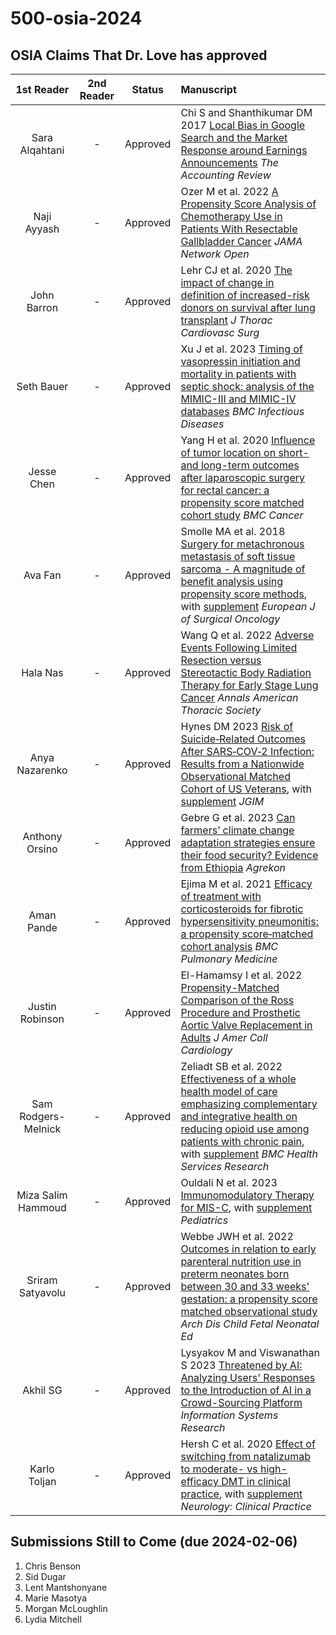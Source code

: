 # 500-osia-2024

## OSIA Claims That Dr. Love has approved 

1st Reader | 2nd Reader | Status |  Manuscript 
:-----------: | :-----------: | :-----: |:-----------------------------------------------------------------------
Sara Alqahtani | - | Approved | Chi S and Shanthikumar DM 2017 [Local Bias in Google Search and the Market Response around Earnings Announcements](pdf/Chi_2017.pdf) *The Accounting Review*
Naji Ayyash | - | Approved | Ozer M et al. 2022 [A Propensity Score Analysis of Chemotherapy Use in Patients With Resectable Gallbladder Cancer](pdf/Ozer_2022.pdf) *JAMA Network Open*
John Barron | - | Approved | Lehr CJ et al. 2020 [The impact of change in definition of increased-risk donors on survival after lung transplant](pdf/Lehr_2020.pdf) *J Thorac Cardiovasc Surg*
Seth Bauer | - | Approved | Xu J et al. 2023 [Timing of vasopressin initiation and mortality in patients with septic shock: analysis of the MIMIC-III and MIMIC-IV databases](pdf/Xu_2023.pdf) *BMC Infectious Diseases*
Jesse Chen | - | Approved | Yang H et al. 2020 [Influence of tumor location on short- and long-term outcomes after laparoscopic surgery for rectal cancer: a propensity score matched cohort study](pdf/Yang_2020.pdf) *BMC Cancer*
Ava Fan | - | Approved | Smolle MA et al. 2018 [Surgery for metachronous metastasis of soft tissue sarcoma - A magnitude of benefit analysis using propensity score methods](pdf/Smolle_2018.pdf), with [supplement](pdf/Smolle_2018_supplement.pdf) *European J of Surgical Oncology*
Hala Nas | - | Approved | Wang Q et al. 2022 [Adverse Events Following Limited Resection versus Stereotactic Body Radiation Therapy for Early Stage Lung Cancer](pdf/Wang_2022.pdf) *Annals American Thoracic Society*
Anya Nazarenko | - | Approved | Hynes DM 2023 [Risk of Suicide‑Related Outcomes After SARS‑COV‑2 Infection: Results from a Nationwide Observational Matched Cohort of US Veterans](pdf/Hynes_2023.pdf), with [supplement](pdf/Hynes_2023_supplement.pdf) *JGIM*
Anthony Orsino | - | Approved | Gebre G et al. 2023 [Can farmers’ climate change adaptation strategies ensure their food security? Evidence from Ethiopia](pdf/Gebre_2023.pdf) *Agrekon*
Aman Pande | - | Approved | Ejima M et al. 2021 [Efficacy of treatment with corticosteroids for fibrotic hypersensitivity pneumonitis: a propensity score‑matched cohort analysis](pdf/Ejima_2021.pdf) *BMC Pulmonary Medicine*
Justin Robinson | - | Approved | El-Hamamsy I et al. 2022 [Propensity-Matched Comparison of the Ross Procedure and Prosthetic Aortic Valve Replacement in Adults](pdf/El-Hamamsy_2022.pdf) *J Amer Coll Cardiology*
Sam Rodgers-Melnick | - | Approved | Zeliadt SB et al. 2022 [Effectiveness of a whole health model of care emphasizing complementary and integrative health on reducing opioid use among patients with chronic pain](pdf/Zeliadt_2022.pdf), with [supplement](pdf/Zeliadt_2022_supplement.pdf) *BMC Health Services Research*
Miza Salim Hammoud | - | Approved | Ouldali N et al. 2023 [Immunomodulatory Therapy for MIS-C](pdf/Ouldali_2023.pdf), with [supplement](pdf/Ouldali_2023_supplement.pdf) *Pediatrics*
Sriram Satyavolu | - | Approved | Webbe JWH et al. 2022 [Outcomes in relation to early parenteral nutrition use in preterm neonates born between 30 and 33 weeks' gestation: a propensity score matched observational study](pdf/Webbe_2022.pdf) *Arch Dis Child Fetal Neonatal Ed*
Akhil SG | - | Approved | Lysyakov M and Viswanathan S 2023 [Threatened by AI: Analyzing Users' Responses to the Introduction of AI in a Crowd-Sourcing Platform](pdf/Lysyakov_2023.pdf) *Information Systems Research*
Karlo Toljan | - | Approved | Hersh C et al. 2020 [Effect of switching from natalizumab to moderate- vs high-efficacy DMT in clinical practice](pdf/Hersh_2020.pdf), with [supplement](pdf/Hersh_2020_supplement.pdf) *Neurology: Clinical Practice*

## Submissions Still to Come (due 2024-02-06)

1. Chris Benson
2. Sid Dugar
3. Lent Mantshonyane
4. Marie Masotya
5. Morgan McLoughlin
6. Lydia Mitchell

